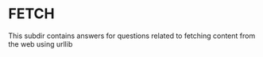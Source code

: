 # FETCH
This subdir contains answers for questions related to fetching content from the web using urllib